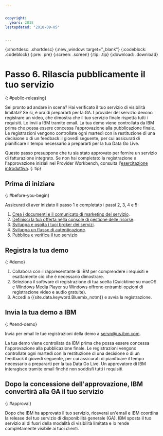 ```yaml
---


copyright:
  years: 2018
lastupdated: "2018-09-05"


---
```


{:shortdesc: .shortdesc}
{:new_window: target="_blank"}
{:codeblock: .codeblock}
{:pre: .pre}
{:screen: .screen}
{:tip: .tip}
{:download: .download}

# Passo 6. Rilascia pubblicamente il tuo servizio
{: #public-releasing}

Sei pronto ad andare in scena? Hai verificato il tuo servizio di visibilità limitata? Se sì, è ora di prepararti per la GA. I provider del servizio devono registrare un video, che dimostra che il tuo servizio finale rispetta tutti i requisiti. Lo invii a IBM tramite email. La tua demo viene controllata da IBM prima che possa essere concessa l'approvazione alla pubblicazione finale. Le registrazioni vengono controllate ogni martedì con la restituzione di una decisione o di un feedback il giovedì seguente, per cui assicurati di pianificare il tempo necessario a prepararti per la tua Data Go Live.

Questo passo presuppone che tu sia stato approvato per fornire un servizio di fatturazione integrato. Se non hai completato la registrazione e l'approvazione iniziali nel Provider Workbench, consulta l'[esercitazione introduttiva](/docs/third-party/index.html).
{: tip}

## Prima di iniziare
{: #before-you-begin}

Assicurati di aver iniziato il passo 1 e completato i passi 2, 3, 4 e 5:
1. [Crea i documenti e il comunicato di marketing del servizio](/docs/third-party/cis1-docs-marketing.html).
2. [Definisci la tua offerta nella console di gestione delle risorse](/docs/third-party/cis2-rmc-define.html).
3. [Sviluppa e ospita i tuoi broker dei servizi](/docs/third-party/cis3-broker.html).
3. [Sviluppa un flusso di autenticazione](/docs/third-party/cis5-iam.html).
3. [Pubblica e verifica il tuo servizio](/docs/third-party/cis4-rmc-publish.html)


## Registra la tua demo
{: #demo}

1. Collabora con il rappresentante di IBM per comprendere i requisiti e esattamente ciò che è necessario dimostrare.
1. Seleziona il software di registrazione di tua scelta (Quicktime su macOS e Windows Media Player su Windows offrono entrambi opzioni di registrazione video e audio gratuite).
2. Accedi a {{site.data.keyword.Bluemix_notm}} e avvia la registrazione.

## Invia la tua demo a IBM
{: #send-demo}

Invia per email le tue registrazioni della demo a servp@us.ibm.com.

La tua demo viene controllata da IBM prima che possa essere concessa l'approvazione alla pubblicazione finale. Le registrazioni vengono controllate ogni martedì con la restituzione di una decisione o di un feedback il giovedì seguente, per cui assicurati di pianificare il tempo necessario a prepararti per la tua Data Go Live. Un approvatore di IBM interagisce tramite email finché non soddisfi tutti i requisiti.

## Dopo la concessione dell'approvazione, IBM convertirà alla GA il tuo servizio
{: #approval}

Dopo che IBM ha approvato il tuo servizio, riceverai un'email e IBM coordina la release del tuo servizio di disponibilità generale (GA). IBM sposta il tuo servizio al di fuori della modalità di visibilità limitata e lo rende completamente visibile ai tuoi clienti.


